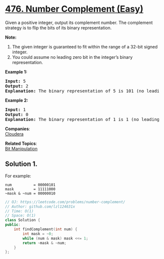 # [476. Number Complement (Easy)](https://leetcode.com/problems/number-complement/)

<p>Given a positive integer, output its complement number. The complement strategy is to flip the bits of its binary representation.</p>

<p><b>Note:</b><br>
</p><ol>
<li>The given integer is guaranteed to fit within the range of a 32-bit signed integer.</li>
<li>You could assume no leading zero bit in the integer’s binary representation.</li>
</ol>
<p></p>

<p><b>Example 1:</b><br>
</p><pre><b>Input:</b> 5
<b>Output:</b> 2
<b>Explanation:</b> The binary representation of 5 is 101 (no leading zero bits), and its complement is 010. So you need to output 2.
</pre>
<p></p>

<p><b>Example 2:</b><br>
</p><pre><b>Input:</b> 1
<b>Output:</b> 0
<b>Explanation:</b> The binary representation of 1 is 1 (no leading zero bits), and its complement is 0. So you need to output 0.
</pre>
<p></p>

**Companies**:  
[Cloudera](https://leetcode.com/company/cloudera)

**Related Topics**:  
[Bit Manipulation](https://leetcode.com/tag/bit-manipulation/)

## Solution 1.

For example:

```
num          = 00000101
mask         = 11111000
~mask & ~num = 00000010
```

```cpp
// OJ: https://leetcode.com/problems/number-complement/
// Author: github.com/lzl124631x
// Time: O(1)
// Space: O(1)
class Solution {
public:
    int findComplement(int num) {
        int mask = ~0;
        while (num & mask) mask <<= 1;
        return ~mask & ~num;
    }
};
```